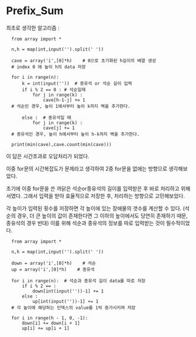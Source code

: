 # Prefix_Sum

최초로 생각한 알고리즘 :

      from array import *

      n,h = map(int,input('').split(' '))

      cave = array('i',[0]*h)    # 0으로 초기화된 h길이의 배열 생성
      # index 0 에 높이 h의 data 저장

      for i in range(n):
          k = int(input(''))  # 종유석 or 석순 길이 입력
          if i % 2 == 0 : # 석순일때
              for j in range(k) :
                  cave[h-1-j] += 1  
      # 석순인 경우, 높이 1에서부터 높이 k까지 벽을 추가한다.
      
          else :  # 종유석일 때
              for j in range(k) :
                  cave[j] += 1
      # 종유석인 경우, 높이 h에서부터 높이 h-k까지 벽을 추가한다.

      print(min(cave),cave.count(min(cave)))
 
이 답은 시간초과로 오답처리가 되었다.

이중 for문의 시간복잡도가 문제라고 생각하여 2중 for문을 없애는 방향으로 생각해보았다.

초기에 이중 for문을 쓴 까닭은 석순or종유석의 길이를 입력받은 후 바로 처리하고 위해서였다.
그래서 입력을 받아 효율적으로 저장한 후, 처리하는 방향으로 고민해보았다.

각 높이가 입력된 횟수를 저장하면 각 높이에 있는 장애물의 갯수를 계산할 수 있다.
(석순의 경우, 더 큰 높이의 값이 존재한다면 그 이하의 높이에서도 당연히 존재하기 때문, 종유석의 경우 반대)
이를 위해 석순과 종유석의 정보를 따로 입력받는 것이 필수적이었다.

      from array import *

      n,h = map(int,input('').split(' '))

      down = array('i',[0]*h)    # 석순
      up = array('i',[0]*h)    # 종유석

      for i in range(n):  # 석순과 종유석 길이 data를 따로 저장
          if i % 2 == :
              down[int(input(''))-1] += 1
          else :
              up[int(input(''))-1] += 1
      # 각 높이에 해당하는 인덱스의 value를 1씩 증가시키며 저장
      
      for i in range(h - 1, 0, -1):
          down[i] += down[i + 1]
          up[i] += up[i + 1]
